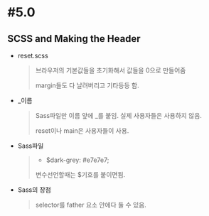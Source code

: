 # #5.0

## SCSS and Making the Header

- reset.scss

  > 브라우저의 기본값들을 초기화해서 값들을 0으로 만들어줌
  >
  > margin들도 다 날려버리고 기타등등 함.

- _이름

  > Sass파일만 이름 앞에 _를 붙임. 실제 사용자들은 사용하지 않음.
  >
  > reset이나 main은 사용자들이 사용.

- Sass파일

  > - $dark-grey: #e7e7e7;
  >
  > 변수선언할때는 $기호를 붙이면됨.

- Sass의 장점

  > selector를 father 요소 안에다 둘 수 있음.